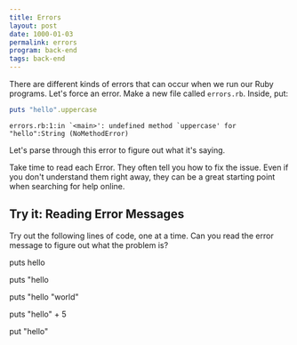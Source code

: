```yaml
---
title: Errors
layout: post
date: 1000-01-03
permalink: errors
program: back-end
tags: back-end
---
```


There are different kinds of errors that can occur when we run our Ruby programs. Let's force an error. Make a new file called `errors.rb`. Inside, put:

```ruby
puts "hello".uppercase
```

```
errors.rb:1:in `<main>': undefined method `uppercase' for "hello":String (NoMethodError)
```

Let's parse through this error to figure out what it's saying. 

Take time to read each Error. They often tell you how to fix the issue. Even if you don't understand them right away, they can be a great starting point when searching for help online.


<div class="try-it">
<h2>Try it: Reading Error Messages</h2>

<p>Try out the following lines of code, one at a time. Can you read the error message to figure out what the problem is?</p>

<p>puts hello</p>
<p>puts "hello</p>
<p>puts "hello "world"</p>
<p>puts "hello" + 5</p>
<p>put "hello"</p>
</div>
